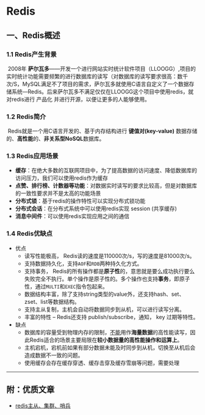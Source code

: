 # Redis

## 一、Redis概述

### 1.1 Redis产生背景

​		2008年 **萨尔瓦多**——开发⼀个进行网站实时统计软件项目（LLOOGG）,项目的实时统计功能需要频繁的进行数据库的读写（对数据库的读写要求很高：数千次/S，MySQL满足不了项目的需求，萨尔瓦多就使⽤C语⾔⾃定义了⼀个数据存储系统—Redis。后来萨尔瓦多不满⾜仅仅在LLOOGG这个项目中使⽤redis，就对redis进⾏ 产品化 并进⾏开源，以便让更多的⼈能够使⽤。



### 1.2 Redis简介

​		Redis就是⼀个⽤C语⾔开发的、基于内存结构进⾏ **键值对(key-value)** 数据存储的、**⾼性能**的、**⾮关系型NoSQL**数据库。



### 1.3 Redis应用场景

- **缓存**：在绝⼤多数的互联⽹项目中，为了提高数据的访问速度、降低数据库的访问压⼒，我们可以使⽤redis作为缓存
- **点赞、排⾏榜、计数器等功能**：对数据实时读写的要求⽐较⾼，但是对数据库的⼀致性要求并不是太⾼的功能场景
- **分布式锁**：基于redis的操作特性可以实现分布式锁功能
- **分布式会话**：在分布式系统中可以使⽤redis实现 session (共享缓存)
- **消息中间件**：可以使⽤redis实现应⽤之间的通信



### 1.4 Redis优缺点

- 优点
    - 读写性能极高， Redis读的速度是110000次/s，写的速度是81000次/s。
    - 支持数据持久化，支持`AOF`和`RDB`两种持久化方式。
    - 支持事务， Redis的所有操作都是**原子性**的，意思就是要么成功执行要么失败完全不执行。单个操作是原子性的。多个操作也支持**事务**，即原子性，通过`MULTI`和`EXEC`指令包起来。
    - 数据结构丰富，除了支持string类型的value外，还支持hash、set、zset、list等数据结构。
    - 支持主从复制，主机会自动将数据同步到从机，可以进行读写分离。
    - 丰富的特性 – Redis还支持 publish/subscribe，通知， key 过期等特性。
- 缺点
    - 数据库的容量受到物理内存的限制，<u>不能</u>用作**海量数据**的高性能读写，因此Redis适合的场景主要局限在**较小数据量的高性能操作和运算上**。
    - 主机宕机，宕机前如果有部分数据未能及时同步到从机，切换至从机后会造成数据不一致的问题。
    - 使⽤缓存会存在缓存穿透、缓存击穿及缓存雪崩等问题，需要处理





































---

## 附：优质文章

- [redis主从、集群、哨兵](https://www.cnblogs.com/xuwc/p/8900717.html)